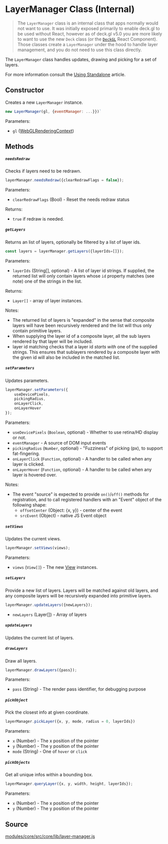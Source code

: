 # LayerManager Class (Internal)

> The `LayerManager` class is an internal class that apps normally would not want to use. It was initially exposed primarily to enable deck.gl to be used without React, however as of deck.gl v5.0 you are more likely to want to use the new `Deck` class (or the [`DeckGL`](/docs/api-reference/react/deckgl.md) React Component). Those classes create a `LayerManager` under the hood to handle layer management, and you do not need to use this class directly.

The `LayerManager` class handles updates, drawing and picking for a set of layers.

For more information consult the [Using Standalone](/docs/get-started/using-standalone.md) article.


## Constructor

Creates a new `LayerManager` instance.

```js
new LayerManager(gl, {eventManager: ...}})`
```

Parameters:

* `gl` ([WebGLRenderingContext](https://developer.mozilla.org/en-US/docs/Web/API/WebGLRenderingContext))


## Methods

##### `needsRedraw`

Checks if layers need to be redrawn.

```js
layerManager.needsRedraw({clearRedrawFlags = false});
```

Parameters:

* `clearRedrawFlags` (Bool) - Reset the needs redraw status

Returns:

* `true` if redraw is needed.

##### `getLayers`

Returns an list of layers, optionally be filtered by a list of layer ids.

```js
const layers = layerManager.getLayers({layerIds=[]});
```

Parameters:

* `layerIds` (String[], optional) - A list of layer id strings. If supplied, the returned list will only contain layers whose `id` property matches (see note) one of the strings in the list.

Returns: 

* `Layer[]` - array of layer instances.

Notes:

* The returned list of layers is "expanded" in the sense that composite layers will have been recursively rendered and the list will thus only contain primitive layers.
* When supplying the layer id of a composite layer, all the sub layers rendered by that layer will be included.
* layer id matching checks that a layer id *starts with* one of the supplied strings. This ensures that sublayers rendered by a composite layer with the given id will also be included in the matched list.


##### `setParameters`

Updates parameters.

```js
layerManager.setParameters({
	useDevicePixels,
    pickingRadius,
    onLayerClick,
    onLayerHover
});
```

Parameters:

* `useDevicePixels` (`Boolean`, optional) - Whether to use retina/HD display or not.
* `eventManager` - A source of DOM input events
* `pickingRadius` (`Number`, optional) - "Fuzziness" of picking (px), to support fat-fingering.
* `onLayerClick` (`Function`, optional) - A handler to be called when any layer is clicked.
* `onLayerHover` (`Function`, optional) - A handler to be called when any layer is hovered over.

Notes:

* The event "source" is expected to provide `on()`/`off()` methods for registration, and to call registered handlers with an "Event" object of the following shape:
  + `offsetCenter` (Object: {x, y}) - center of the event
  + `srcEvent` (Object) - native JS Event object


##### `setViews`

Updates the current views.

```js
layerManager.setViews(views);
```

Parameters:

* `views` (`View[]`) - The new [View](/docs/api-reference/view.md) instances.


##### `setLayers`

Provide a new list of layers. Layers will be matched against old layers, and any composite layers will be recursively expanded into primitive layers.

```js
layerManager.updateLayers({newLayers});
```

* `newLayers` (Layer[]) - Array of layers


##### `updateLayers`

Updates the current list of layers.


##### `drawLayers`

Draw all layers.

```js
layerManager.drawLayers({pass});
```

Parameters:

* `pass` (String) - The render pass identifier, for debugging purpose


##### `pickObject`

Pick the closest info at given coordinate.

```js
layerManager.pickLayer({x, y, mode, radius = 0, layerIds})
```

Parameters:

* `x` (Number) - The x position of the pointer
* `y` (Number) - The y position of the pointer
* `mode` (String) - One of `hover` or `click`

##### `pickObjects`

Get all unique infos within a bounding box.

```js
layerManager.queryLayer({x, y, width, height, layerIds});
```

Parameters:

* `x` (Number) - The x position of the pointer
* `y` (Number) - The y position of the pointer


## Source

[modules/core/src/core/lib/layer-manager.js](https://github.com/uber/deck.gl/blob/master/modules/core/src/lib/layer-manager.js)
